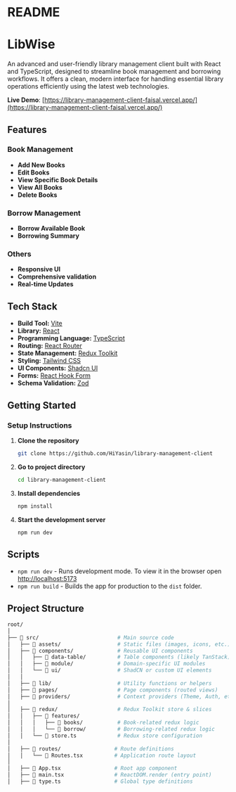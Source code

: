 # README

# LibWise

An advanced and user-friendly library management client built with React and TypeScript, designed to streamline book management and borrowing workflows. It offers a clean, modern interface for handling essential library operations efficiently using the latest web technologies.

**Live Demo**: [https://library-management-client-faisal.vercel.app/](https://library-management-client-faisal.vercel.app/)

## Features

### Book Management

- **Add New Books**
- **Edit Books**
- **View Specific Book Details**
- **View All Books**
- **Delete Books**

### Borrow Management

- **Borrow Available Book**
- **Borrowing Summary**

### Others

- **Responsive UI**
- **Comprehensive validation**
- **Real-time Updates**

## Tech Stack

- **Build Tool:** [Vite](https://vitejs.dev/)
- **Library:** [React](https://react.dev/)
- **Programming Language:** [TypeScript](https://www.typescriptlang.org/)
- **Routing:** [React Router](https://reactrouter.com/)
- **State Management:** [Redux Toolkit](https://redux-toolkit.js.org/)
- **Styling:** [Tailwind CSS](https://tailwindcss.com/)
- **UI Components:** [Shadcn UI](https://ui.shadcn.com/)
- **Forms:** [React Hook Form](https://react-hook-form.com/)
- **Schema Validation:** [Zod](https://zod.dev/)

## Getting Started

### Setup Instructions

1. **Clone the repository**
    
    ```bash
    git clone https://github.com/HiYasin/library-management-client
    ```
    
2. **Go to project directory**  
    
    ```bash
    cd library-management-client
    ```
    
3. **Install dependencies**
    
    ```bash
    npm install
    ```
    
4. **Start the development server**
    
    ```bash
    npm run dev
    ```
    

## Scripts

- `npm run dev` - Runs development mode. To view it in the browser open [http://localhost:5173](http://localhost:5173/)
- `npm run build` - Builds the app for production to the `dist` folder.

## Project Structure

```bash
root/
│
├── 📁 src/                         # Main source code
│   ├── 📁 assets/                  # Static files (images, icons, etc.)
│   ├── 📁 components/              # Reusable UI components
│   │   ├── 📁 data-table/          # Table components (likely TanStack)
│   │   ├── 📁 module/              # Domain-specific UI modules
│   │   └── 📁 ui/                  # ShadCN or custom UI elements
│   │
│   ├── 📁 lib/                     # Utility functions or helpers
│   ├── 📁 pages/                   # Page components (routed views)
│   ├── 📁 providers/               # Context providers (Theme, Auth, etc.)
│
│   ├── 📁 redux/                   # Redux Toolkit store & slices
│   │   ├── 📁 features/
│   │   │   ├── 📁 books/           # Book-related redux logic
│   │   │   └── 📁 borrow/          # Borrowing-related redux logic
│   │   └── 📄 store.ts             # Redux store configuration
│
│   ├── 📁 routes/                 # Route definitions
│   │   └── 📄 Routes.tsx          # Application route layout
│
│   ├── 📄 App.tsx                 # Root app component
│   ├── 📄 main.tsx                # ReactDOM.render (entry point)
│   ├── 📄 type.ts                 # Global type definitions
```